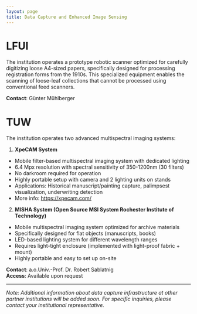 ```yaml
---
layout: page
title: Data Capture and Enhanced Image Sensing
---
```


# LFUI
The institution operates a prototype robotic scanner optimized for carefully digitizing loose A4-sized papers, specifically designed for processing registration forms from the 1910s. This specialized equipment enables the scanning of loose-leaf collections that cannot be processed using conventional feed scanners.

**Contact**: Günter Mühlberger

# TUW
The institution operates two advanced multispectral imaging systems:

1. **XpeCAM System**
- Mobile filter-based multispectral imaging system with dedicated lighting
- 6.4 Mpx resolution with spectral sensitivity of 350-1200nm (30 filters)
- No darkroom required for operation
- Highly portable setup with camera and 2 lighting units on stands
- Applications: Historical manuscript/painting capture, palimpsest visualization, underwriting detection
- More info: https://xpecam.com/

2. **MISHA System (Open Source MSI System Rochester Institute of Technology)**
- Mobile multispectral imaging system optimized for archive materials
- Specifically designed for flat objects (manuscripts, books)
- LED-based lighting system for different wavelength ranges
- Requires light-tight enclosure (implemented with light-proof fabric + mount)
- Highly portable and easy to set up on-site

**Contact**: a.o.Univ.-Prof. Dr. Robert Sablatnig  
**Access**: Available upon request

<!-- KFUG -->

---
*Note: Additional information about data capture infrastructure at other partner institutions will be added soon. For specific inquiries, please contact your institutional representative.*
